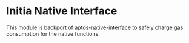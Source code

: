 # Initia Native Interface

This module is backport of [aptos-native-interface](https://github.com/aptos-labs/aptos-core/tree/main/aptos-move/aptos-native-interface) to safely charge gas consumption for the native functions.
